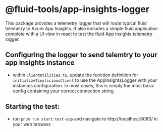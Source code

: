 # @fluid-tools/app-insights-logger

This package provides a telemetry logger that will route typical fluid telemetry to Azure App Insights. It also includes a simple fluid application complete with a UI view in react to test the fluid App Insights telemetry logger.

## Configuring the logger to send telemtry to your app insights instance

-   within `ClientUtilities.ts`, update the function definition for `initializeTinyliciousClient` to use the AppInsightsLogger with your instances configuration. In most cases, this is simply the most basic config containing your correct connection string.

## Starting the test:

-   run `pnpm run start:test-app` and navigate to http://localhost:8080/ in your web browser.
